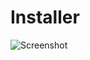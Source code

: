 # Installer

![Screenshot](https://raw.githubusercontent.com/redaxo/docs/master/assets/v5.2.0-installer-01-language.png)

